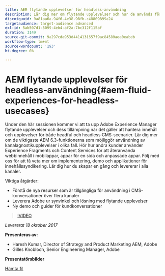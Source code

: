 ```yaml
---
title: AEM flytande upplevelser för headless-användning
description: Lär dig mer om flytande upplevelser och hur de används för att hantera innehåll och upplevelser för både headful och headless CMS-scenarier. Läs om de viktigaste AEM 6.3-funktionerna som möjliggör användning av kanalagnostikupplevelser med mera.
discoiquuid: 0a81aa6a-94f6-4e38-98fb-c48809899a24
targetaudience: target-audience advanced
exl-id: 5ab507d1-5099-4eb4-af2a-7bc312f115af
duration: 3149
source-git-commit: 9a297cda953d4414131657f9ac84580aea0eabeb
workflow-type: tm+mt
source-wordcount: '193'
ht-degree: 0%

---
```


# AEM flytande upplevelser för headless-användning{#aem-fluid-experiences-for-headless-usecases}

Under den här sessionen kommer vi att ta upp Adobe Experience Manager flytande upplevelser och dess tillämpning när det gäller att hantera innehåll och upplevelser för både headful och headless CMS-scenarier. Lär dig mer om de viktigaste AEM 6.3-funktionerna som möjliggör användning av kanalagnostikupplevelser i olika fall. Hör hur andra kunder använder Experience Fragments och Content Services för att återanvända webbinnehåll i mobilappar, appar för en sida och anpassade appar. Följ med oss för att få veta mer om implementering, demo och applikationer för innehållssyndikering. Lär dig hur du skapar en gång och levererar i alla kanaler.

Viktiga åtgärder:

* Förstå de nya resurser som är tillgängliga för användning i CMS-konversationer över flera kanaler
* Leverera Adobe ur synvinkel och lösning med flytande upplevelser
* Ny demo och guider för kundkonversationer

>[!VIDEO](https://video.tv.adobe.com/v/20495/?quality=9)

*Levererat 18 oktober 2017*

**Presenteras av:**

* Haresh Kumar, Director of Strategy and Product Marketing AEM, Adobe
* Gilles Knobloch, Senior Engineering Manager, Adobe

**Presentatörsbilder**

[Hämta fil](assets/gems-fluid-experiencesoct1617.pdf)
<!--
[Get back to the Overview](https://helpx.adobe.com/experience-manager/kt/eseminars/gems/aem-index.html)
-->
